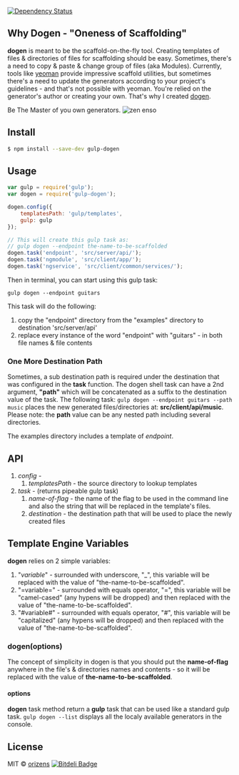 [![Dependency Status](https://david-dm.org/orizens/gulp-dogen.svg)](https://david-dm.org/orizens/gulp-dogen)  

## Why Dogen - "Oneness of Scaffolding"
**dogen** is meant to be the scaffold-on-the-fly tool.
Creating templates of files & directories of files for scaffolding should be easy.
Sometimes, there's a need to copy & paste & change group of files (aka Modules).
Currently, tools like [yeoman](http://yeoman.io) provide impressive scaffold utilities, but sometimes there's a need to update the generators according to your project's guidelines - and that's not possible with yeoman.
You're relied on the generator's author or creating your own.
That's why I created [dogen](https://en.wikipedia.org/wiki/D%C5%8Dgen).

Be The Master of you own generators.
![zen enso](images/enso.jpg)

## Install

```sh
$ npm install --save-dev gulp-dogen
```


## Usage

```js
var gulp = require('gulp');
var dogen = require('gulp-dogen');

dogen.config({
	templatesPath: 'gulp/templates',
	gulp: gulp
});

// This will create this gulp task as:
// gulp dogen --endpoint the-name-to-be-scaffolded
dogen.task('endpoint', 'src/server/api/');
dogen.task('ngmodule', 'src/client/app/');
dogen.task('ngservice', 'src/client/common/services/');
```

Then in terminal, you can start using this gulp task:
```shell
gulp dogen --endpoint guitars
```
This task will do the following:
1. copy the "endpoint" directory from the "examples" directory to destination 'src/server/api'
2. replace every instance of the word "endpoint" with "guitars" - in both file names & file contents

### One More Destination Path
Sometimes, a sub destination path is required under the destination that was configured in the **task** function.
The dogen shell task can have a 2nd argument, **"path"** which will be concatenated as a suffix to the destination value of the task.
The following task:
```gulp dogen --endpoint guitars --path music```
places the new generated files/directories at: **src/client/api/music**.
Please note: the **path** value can be any nested path including several directories.

The examples directory includes a template of *endpoint*.

## API
1. *config* -
	1. *templatesPath* - the source directory to lookup templates
2. *task* - (returns pipeable gulp task)
	1. *name-of-flag* - the name of the flag to be used in the command line and also the string that will be replaced in the template's files.
	2. *destination* - the destination path that will be used to place the newly created files

## Template Engine Variables
**dogen** relies on 2 simple variables:  
1. "_variable_" - surrounded with underscore, "_", this variable will be replaced with the value of "the-name-to-be-scaffolded".  
2. "=variable=" - surrounded with equals operator, "=", this variable will be "camel-cased" (any hypens will be dropped) and then replaced with the value of "the-name-to-be-scaffolded".  
3. "#variable#" - surrounded with equals operator, "#", this variable will be "capitalized" (any hypens will be dropped) and then replaced with the value of "the-name-to-be-scaffolded". 

### dogen(options)
The concept of simplicity in dogen is that you should put the **name-of-flag** anywhere in the file's & directories names and contents - so it will be replaced with the value of **the-name-to-be-scaffolded**.

#### options
**dogen** task method return a **gulp** task that can be used like a standard gulp task.
```gulp dogen --list``` displays all the localy available generators in the console.

## License

MIT © [orizens](https://github.com/orizens)
[![Bitdeli Badge](https://d2weczhvl823v0.cloudfront.net/orizens/gulp-dogen/trend.png)](https://bitdeli.com/free "Bitdeli Badge")
